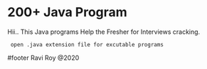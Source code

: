 # 200+ Java Program

Hii.. This Java programs Help the Fresher for Interviews cracking.

     open .java extension file for excutable programs


#footer
Ravi Roy @2020
